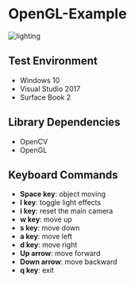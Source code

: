 # OpenGL-Example

![lighting](https://user-images.githubusercontent.com/17864157/61874690-fc1d3700-af23-11e9-956f-24b0edf71618.png)


  
## Test Environment
  * Windows 10
  * Visual Studio 2017
  * Surface Book 2
  
## Library Dependencies
  * OpenCV
  * OpenGL

## Keyboard Commands
  * **Space key**: object moving
  * **l key**: toggle light effects
  * **i key**: reset the main camera
  * **w key**: move up
  * **s key**: move down
  * **a key**: move left
  * **d key**: move right
  * **Up arrow**: move forward
  * **Down arrow**: move backward
  * **q key**: exit

